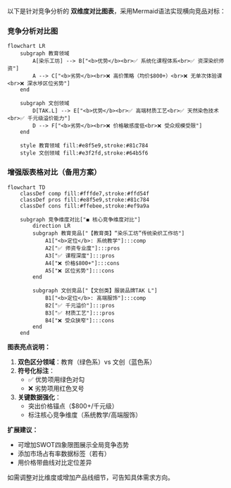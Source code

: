 以下是针对竞争分析的 **双维度对比图表**，采用Mermaid语法实现横向竞品对标：

### 竞争分析对比图
```mermaid
flowchart LR
    subgraph 教育领域
        A[染乐工坊] --> B["<b>优势</b><br>✅ 系统化课程体系<br>✅ 资深染织师资"]
        A --> C["<b>劣势</b><br>❌ 高价策略（均价$800+）<br>❌ 无单次体验课<br>❌ 深水埗区位劣势"]
    end

    subgraph 文创领域
        D[TAK.L] --> E["<b>优势</b><br>✅ 高端材质工艺<br>✅ 天然染色技术<br>✅ 千元级溢价能力"]
        D --> F["<b>劣势</b><br>❌ 价格敏感度低<br>❌ 受众规模受限"]
    end

    style 教育领域 fill:#e8f5e9,stroke:#81c784
    style 文创领域 fill:#e3f2fd,stroke:#64b5f6
```

### 增强版表格对比（备用方案）
```mermaid
flowchart TD
    classDef comp fill:#fffde7,stroke:#ffd54f
    classDef pros fill:#e8f5e9,stroke:#81c784
    classDef cons fill:#ffebee,stroke:#ef9a9a

    subgraph 竞争维度对比["◼ 核心竞争维度对比"]
        direction LR
        subgraph 教育竞品["【教育类】“染乐工坊”传统染织工作坊"]
            A1["<b>定位</b>: 系统教学"]:::comp
            A2["✅ 师资专业度"]:::pros
            A3["✅ 课程深度"]:::pros
            A4["❌ 价格$800+"]:::cons
            A5["❌ 区位劣势"]:::cons
        end

        subgraph 文创竞品["【文创类】服装品牌TAK L"]
            B1["<b>定位</b>: 高端服饰"]:::comp
            B2["✅ 千元溢价"]:::pros
            B3["✅ 材质工艺"]:::pros
            B4["❌ 受众狭窄"]:::cons
        end
    end
```

**图表亮点说明：**
1. **双色区分领域**：教育（绿色系）vs 文创（蓝色系）
2. **符号化标注**：
   - ✅ 优势项用绿色对勾
   - ❌ 劣势项用红色叉号
3. **关键数据强化**：
   - 突出价格锚点（$800+/千元级）
   - 标注核心竞争维度（系统教学/高端服饰）

**扩展建议：**
- 可增加SWOT四象限图展示全局竞争态势
- 添加市场占有率数据标签（若有）
- 用价格带曲线对比定位差异

如需调整对比维度或增加产品线细节，可告知具体需求方向。
